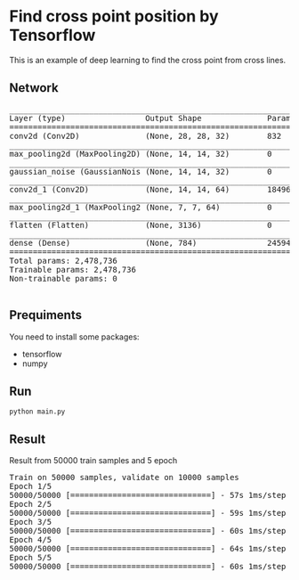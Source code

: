 # Find cross point position by Tensorflow

This is an example of deep learning to find the cross point from cross lines.

## Network

<pre>
_________________________________________________________________
Layer (type)                 Output Shape              Param #
=================================================================
conv2d (Conv2D)              (None, 28, 28, 32)        832
_________________________________________________________________
max_pooling2d (MaxPooling2D) (None, 14, 14, 32)        0
_________________________________________________________________
gaussian_noise (GaussianNois (None, 14, 14, 32)        0
_________________________________________________________________
conv2d_1 (Conv2D)            (None, 14, 14, 64)        18496
_________________________________________________________________
max_pooling2d_1 (MaxPooling2 (None, 7, 7, 64)          0
_________________________________________________________________
flatten (Flatten)            (None, 3136)              0
_________________________________________________________________
dense (Dense)                (None, 784)               2459408
=================================================================
Total params: 2,478,736
Trainable params: 2,478,736
Non-trainable params: 0
_________________________________________________________________
</pre>

## Prequiments

You need to install some packages:

- tensorflow
- numpy

## Run

    python main.py

## Result

Result from 50000 train samples and 5 epoch

<pre>
Train on 50000 samples, validate on 10000 samples
Epoch 1/5
50000/50000 [==============================] - 57s 1ms/step - loss: 6.3021 - acc: 0.0165 - val_loss: 3.3563 - val_acc: 0.1796
Epoch 2/5
50000/50000 [==============================] - 59s 1ms/step - loss: 1.3473 - acc: 0.6318 - val_loss: 0.1209 - val_acc: 0.9942
Epoch 3/5
50000/50000 [==============================] - 60s 1ms/step - loss: 0.0315 - acc: 0.9990 - val_loss: 0.0047 - val_acc: 1.0000
Epoch 4/5
50000/50000 [==============================] - 64s 1ms/step - loss: 0.0036 - acc: 1.0000 - val_loss: 0.0016 - val_acc: 1.0000
Epoch 5/5
50000/50000 [==============================] - 60s 1ms/step - loss: 0.0014 - acc: 1.0000 - val_loss: 7.3396e-04 - val_acc: 1.0000
</pre>